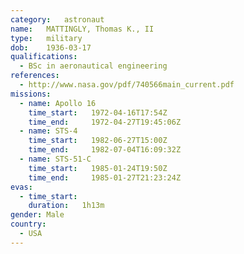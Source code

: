 ```yaml
---
category:	astronaut
name:	MATTINGLY, Thomas K., II
type:	military
dob:	1936-03-17
qualifications:
  - BSc in aeronautical engineering
references:
  - http://www.nasa.gov/pdf/740566main_current.pdf
missions:
  - name: Apollo 16
    time_start:   1972-04-16T17:54Z
    time_end:     1972-04-27T19:45:06Z
  - name: STS-4
    time_start:   1982-06-27T15:00Z
    time_end:     1982-07-04T16:09:32Z
  - name: STS-51-C
    time_start:   1985-01-24T19:50Z
    time_end:     1985-01-27T21:23:24Z
evas:
  - time_start: 
    duration:   1h13m
gender:	Male
country:
  - USA
---
```

